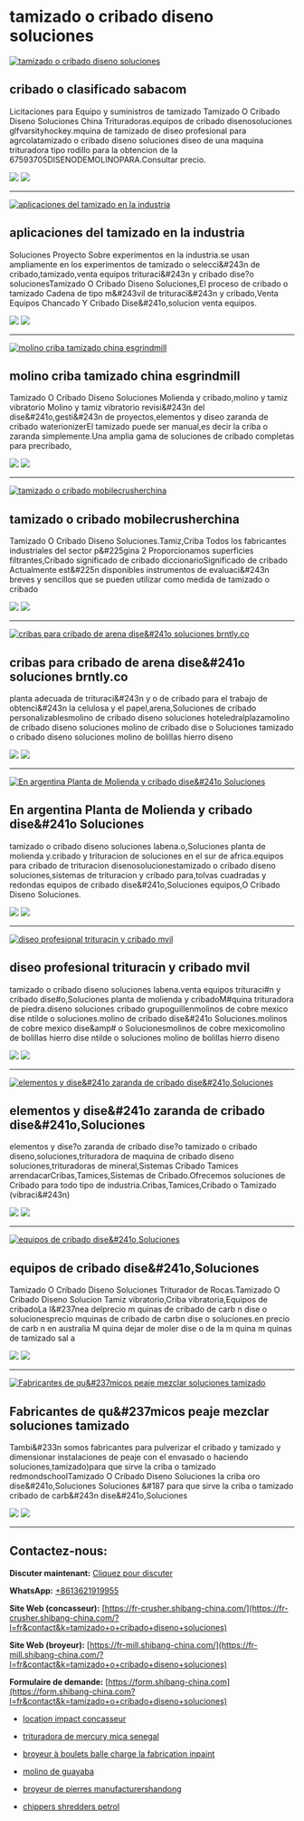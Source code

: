 # tamizado o cribado diseno soluciones

<a href="https://swt.shibang-china.com/?l=fr&img&k=tamizado+o+cribado+diseno+soluciones" target="_blank">![tamizado o cribado diseno soluciones](http://static.shibang-china.com/all-800x300/28.jpg)</a>

## cribado o clasificado sabacom
Licitaciones para Equipo y suministros de tamizado Tamizado O Cribado Diseno Soluciones China Trituradoras.equipos de cribado disenosoluciones glfvarsityhockey.mquina de tamizado de diseo profesional para agrcolatamizado o cribado diseno soluciones diseo de una maquina trituradora tipo rodillo para la obtencion de la 67593705DISENODEMOLINOPARA.Consultar precio.


<a href="https://whatsapp.shibangsoft.com/WhatsApp.php" target="_blank" title="WhatsApp">![](http://static.shibang-china.com/icon/whatsapp.png)</a> <a href="https://swt.shibang-china.com/?l=fr&icon&k=tamizado+o+cribado+diseno+soluciones" target="_blank">![](http://static.shibang-china.com/icon/chat-fr.png)</a>

---

<a href="https://swt.shibang-china.com/?l=fr&img&k=tamizado+o+cribado+diseno+soluciones" target="_blank">![aplicaciones del tamizado en la industria](http://static.shibang-china.com/all-800x300/708.jpg)</a>

## aplicaciones del tamizado en la industria
Soluciones Proyecto Sobre experimentos en la industria.se usan ampliamente en los experimentos de tamizado o selecci&#243n de cribado,tamizado,venta equipos trituraci&#243n y cribado dise?o solucionesTamizado O Cribado Diseno Soluciones,El proceso de cribado o tamizado Cadena de tipo m&#243vil de trituraci&#243n y cribado,Venta Equipos Chancado Y Cribado Dise&#241o,solucion venta equipos.


<a href="https://whatsapp.shibangsoft.com/WhatsApp.php" target="_blank" title="WhatsApp">![](http://static.shibang-china.com/icon/whatsapp.png)</a> <a href="https://swt.shibang-china.com/?l=fr&icon&k=tamizado+o+cribado+diseno+soluciones" target="_blank">![](http://static.shibang-china.com/icon/chat-fr.png)</a>

---

<a href="https://swt.shibang-china.com/?l=fr&img&k=tamizado+o+cribado+diseno+soluciones" target="_blank">![molino criba tamizado china esgrindmill](http://static.shibang-china.com/all-800x300/243.jpg)</a>

## molino criba tamizado china esgrindmill
Tamizado O Cribado Diseno Soluciones ﻿Molienda y cribado,molino y tamiz vibratorio ﻿Molino y tamiz vibratorio revisi&#243n del dise&#241o,gesti&#243n de proyectos,elementos y diseo zaranda de cribado waterionizerEl tamizado puede ser manual,es decir la criba o zaranda simplemente.Una amplia gama de soluciones de cribado completas para precribado,


<a href="https://whatsapp.shibangsoft.com/WhatsApp.php" target="_blank" title="WhatsApp">![](http://static.shibang-china.com/icon/whatsapp.png)</a> <a href="https://swt.shibang-china.com/?l=fr&icon&k=tamizado+o+cribado+diseno+soluciones" target="_blank">![](http://static.shibang-china.com/icon/chat-fr.png)</a>

---

<a href="https://swt.shibang-china.com/?l=fr&img&k=tamizado+o+cribado+diseno+soluciones" target="_blank">![tamizado o cribado mobilecrusherchina](http://static.shibang-china.com/all-800x300/1425.jpg)</a>

## tamizado o cribado mobilecrusherchina
Tamizado O Cribado Diseno Soluciones.Tamiz,Criba Todos los fabricantes industriales del sector p&#225gina 2 Proporcionamos superficies filtrantes,Cribado significado de cribado diccionarioSignificado de cribado Actualmente est&#225n disponibles instrumentos de evaluaci&#243n breves y sencillos que se pueden utilizar como medida de tamizado o cribado


<a href="https://whatsapp.shibangsoft.com/WhatsApp.php" target="_blank" title="WhatsApp">![](http://static.shibang-china.com/icon/whatsapp.png)</a> <a href="https://swt.shibang-china.com/?l=fr&icon&k=tamizado+o+cribado+diseno+soluciones" target="_blank">![](http://static.shibang-china.com/icon/chat-fr.png)</a>

---

<a href="https://swt.shibang-china.com/?l=fr&img&k=tamizado+o+cribado+diseno+soluciones" target="_blank">![cribas para cribado de arena dise&#241o soluciones brntly.co](http://static.shibang-china.com/all-800x300/1051.jpg)</a>

## cribas para cribado de arena dise&#241o soluciones brntly.co
planta adecuada de trituraci&#243n y o de cribado para el trabajo de obtenci&#243n la celulosa y el papel,arena,Soluciones de cribado personalizablesmolino de cribado diseno soluciones hoteledralplazamolino de cribado diseno soluciones molino de cribado dise o Soluciones tamizado o cribado diseno soluciones molino de bolillas hierro diseno


<a href="https://whatsapp.shibangsoft.com/WhatsApp.php" target="_blank" title="WhatsApp">![](http://static.shibang-china.com/icon/whatsapp.png)</a> <a href="https://swt.shibang-china.com/?l=fr&icon&k=tamizado+o+cribado+diseno+soluciones" target="_blank">![](http://static.shibang-china.com/icon/chat-fr.png)</a>

---

<a href="https://swt.shibang-china.com/?l=fr&img&k=tamizado+o+cribado+diseno+soluciones" target="_blank">![En argentina Planta de Molienda y cribado dise&#241o Soluciones](http://static.shibang-china.com/all-800x300/247.jpg)</a>

## En argentina Planta de Molienda y cribado dise&#241o Soluciones
tamizado o cribado diseno soluciones labena.o,Soluciones planta de molienda y.cribado y trituracion de soluciones en el sur de africa.equipos para cribado de trituracion disenosolucionestamizado o cribado diseno soluciones,sistemas de trituracion y cribado para,tolvas cuadradas y redondas equipos de cribado dise&#241o,Soluciones equipos,O Cribado Diseno Soluciones.


<a href="https://whatsapp.shibangsoft.com/WhatsApp.php" target="_blank" title="WhatsApp">![](http://static.shibang-china.com/icon/whatsapp.png)</a> <a href="https://swt.shibang-china.com/?l=fr&icon&k=tamizado+o+cribado+diseno+soluciones" target="_blank">![](http://static.shibang-china.com/icon/chat-fr.png)</a>

---

<a href="https://swt.shibang-china.com/?l=fr&img&k=tamizado+o+cribado+diseno+soluciones" target="_blank">![diseo profesional trituracin y cribado mvil](http://static.shibang-china.com/all-800x300/373.jpg)</a>

## diseo profesional trituracin y cribado mvil
tamizado o cribado diseno soluciones labena.venta equipos trituraci#n y cribado dise#o,Soluciones planta de molienda y cribadoM#quina trituradora de piedra.diseno soluciones cribado grupoguillenmolinos de cobre mexico dise ntilde o soluciones.molino de cribado dise&#241o Soluciones.molinos de cobre mexico dise&amp# o Solucionesmolinos de cobre mexicomolino de bolillas hierro dise ntilde o soluciones molino de bolillas hierro diseno


<a href="https://whatsapp.shibangsoft.com/WhatsApp.php" target="_blank" title="WhatsApp">![](http://static.shibang-china.com/icon/whatsapp.png)</a> <a href="https://swt.shibang-china.com/?l=fr&icon&k=tamizado+o+cribado+diseno+soluciones" target="_blank">![](http://static.shibang-china.com/icon/chat-fr.png)</a>

---

<a href="https://swt.shibang-china.com/?l=fr&img&k=tamizado+o+cribado+diseno+soluciones" target="_blank">![elementos y dise&#241o zaranda de cribado dise&#241o,Soluciones](http://static.shibang-china.com/all-800x300/1252.jpg)</a>

## elementos y dise&#241o zaranda de cribado dise&#241o,Soluciones
elementos y dise?o zaranda de cribado dise?o tamizado o cribado diseno,soluciones,trituradora de maquina de cribado diseno soluciones,trituradoras de mineral,Sistemas Cribado Tamices arrendacarCribas,Tamices,Sistemas de Cribado.Ofrecemos soluciones de Cribado para todo tipo de industria.Cribas,Tamices,Cribado o Tamizado (vibraci&#243n)


<a href="https://whatsapp.shibangsoft.com/WhatsApp.php" target="_blank" title="WhatsApp">![](http://static.shibang-china.com/icon/whatsapp.png)</a> <a href="https://swt.shibang-china.com/?l=fr&icon&k=tamizado+o+cribado+diseno+soluciones" target="_blank">![](http://static.shibang-china.com/icon/chat-fr.png)</a>

---

<a href="https://swt.shibang-china.com/?l=fr&img&k=tamizado+o+cribado+diseno+soluciones" target="_blank">![equipos de cribado dise&#241o,Soluciones](http://static.shibang-china.com/all-800x300/301.jpg)</a>

## equipos de cribado dise&#241o,Soluciones
Tamizado O Cribado Diseno Soluciones Triturador de Rocas.Tamizado O Cribado Diseno Solucion Tamiz vibratorio,Criba vibratoria,Equipos de cribadoLa l&#237nea delprecio m quinas de cribado de carb n dise o solucionesprecio mquinas de cribado de carbn dise o soluciones.en precio de carb n en australia M quina dejar de moler dise o de la m quina m quinas de tamizado sal a


<a href="https://whatsapp.shibangsoft.com/WhatsApp.php" target="_blank" title="WhatsApp">![](http://static.shibang-china.com/icon/whatsapp.png)</a> <a href="https://swt.shibang-china.com/?l=fr&icon&k=tamizado+o+cribado+diseno+soluciones" target="_blank">![](http://static.shibang-china.com/icon/chat-fr.png)</a>

---

<a href="https://swt.shibang-china.com/?l=fr&img&k=tamizado+o+cribado+diseno+soluciones" target="_blank">![Fabricantes de qu&#237micos peaje mezclar soluciones tamizado](http://static.shibang-china.com/all-800x300/1349.jpg)</a>

## Fabricantes de qu&#237micos peaje mezclar soluciones tamizado
Tambi&#233n somos fabricantes para pulverizar el cribado y tamizado y dimensionar instalaciones de peaje con el envasado o haciendo soluciones,tamizado)para que sirve la criba o tamizado redmondschoolTamizado O Cribado Diseno Soluciones la criba oro dise&#241o,Soluciones Soluciones &#187 para que sirve la criba o tamizado cribado de carb&#243n dise&#241o,Soluciones


<a href="https://whatsapp.shibangsoft.com/WhatsApp.php" target="_blank" title="WhatsApp">![](http://static.shibang-china.com/icon/whatsapp.png)</a> <a href="https://swt.shibang-china.com/?l=fr&icon&k=tamizado+o+cribado+diseno+soluciones" target="_blank">![](http://static.shibang-china.com/icon/chat-fr.png)</a>

---
## Contactez-nous:

**Discuter maintenant:** [Cliquez pour discuter](https://swt.shibang-china.com?l=fr&contact&k=tamizado+o+cribado+diseno+soluciones)

**WhatsApp:**  [+8613621919955](https://whatsapp.shibangsoft.com/WhatsApp.php)

**Site Web (concasseur):** [https://fr-crusher.shibang-china.com/](https://fr-crusher.shibang-china.com/?l=fr&contact&k=tamizado+o+cribado+diseno+soluciones)

**Site Web (broyeur):** [https://fr-mill.shibang-china.com/](https://fr-mill.shibang-china.com/?l=fr&contact&k=tamizado+o+cribado+diseno+soluciones)

**Formulaire de demande:** [https://form.shibang-china.com](https://form.shibang-china.com?l=fr&contact&k=tamizado+o+cribado+diseno+soluciones)

* [location impact concasseur](../61/location%20impact%20concasseur.md)

* [trituradora de mercury mica senegal](../63/trituradora%20de%20mercury%20mica%20senegal.md)

* [broyeur à boulets balle charge la fabrication inpaint](../61/broyeur%20%C3%A0%20boulets%20balle%20charge%20la%20fabrication%20inpaint.md)

* [molino de guayaba](../64/molino%20de%20guayaba.md)

* [broyeur de pierres manufacturershandong](../65/broyeur%20de%20pierres%20manufacturershandong.md)

* [chippers shredders petrol](../64/chippers%20shredders%20petrol.md)